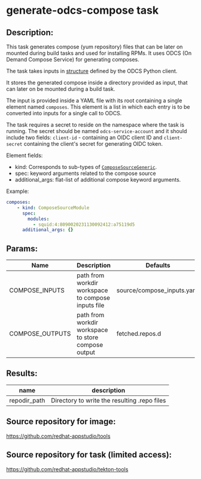 # generate-odcs-compose task

## Description:
This task generates compose (yum repository) files that can be later on mounted during
build tasks and used for installing RPMs. It uses ODCS (On Demand Compose Service) for
generating composes.

The task takes inputs in [structure][input structure] defined by the ODCS Python client.

It stores the generated compose inside a directory provided as input, that can later on
be mounted during a build task.

The input is provided inside a YAML file with its root containing a single element
named `composes`. This element is a list in which each entry is to be converted
into inputs for a single call to ODCS.

The task requires a secret to reside on the namespace where the task is running.
The secret should be named `odcs-service-account` and it should include two fields:
`client-id` - containing an OIDC client ID and `client-secret` containing the client's
secret for generating OIDC token.

Element fields:

* kind: Corresponds to sub-types of [`ComposeSourceGeneric`][input structure].
* spec: keyword arguments related to the compose source
* additional_args: flat-list of additional compose keyword arguments.

Example:

```yaml
composes:
    - kind: ComposeSourceModule
      spec:
        modules:
          - squid:4:8090020231130092412:a75119d5
      additional_args: {}
```

[input structure]: https://pagure.io/odcs/blob/master/f/client/odcs/client/odcs.py#_115


## Params:

| Name            | Description                                         | Defaults                   |
| ---             | ---                                                 | ---                        |
| COMPOSE_INPUTS  | path from workdir workspace to compose inputs file  | source/compose_inputs.yaml |
| COMPOSE_OUTPUTS | path from workdir workspace to store compose output | fetched.repos.d            |


## Results:

| name              | description                                   |
| ---               | ---                                           |
| repodir_path      | Directory to write the resulting .repo files  |

## Source repository for image:
https://github.com/redhat-appstudio/tools

## Source repository for task (limited access):
https://github.com/redhat-appstudio/tekton-tools
